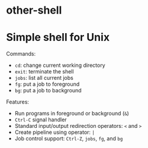 # other-shell

# Simple shell for Unix

Commands:
- `cd`: change current working directory
- `exit`: terminate the shell
- `jobs`: list all current jobs
- `fg`: put a job to foreground
- `bg`: put a job to background

Features:

- Run programs in foreground or background (`&`)
- `Ctrl-C` signal handler
- Standard input/output redirection operators: `<` and `>`
- Create pipeline using operator: `|`
- Job control support: `Ctrl-Z`, `jobs`, `fg`, and `bg`
